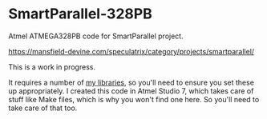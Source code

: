 # SmartParallel-328PB
Atmel ATMEGA328PB code for SmartParallel project.

https://mansfield-devine.com/speculatrix/category/projects/smartparallel/

This is a work in progress.

It requires a number of [my libraries](https://github.com/mspeculatrix/avr-lib), so you'll need to ensure you set these up appropriately. 
I created this code in Atmel Studio 7, which takes care of stuff like Make files, which is why you won't find one here. So you'll need to take care of that too.
